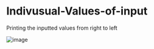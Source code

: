 # Indivusual-Values-of-input
Printing the inputted values from right to left 


![image](https://github.com/Fahim-Al-Razy/Indivusual-Values-of-input/assets/169540025/6959fbfe-0563-40b0-bbb0-c98a48fe5cdf)
